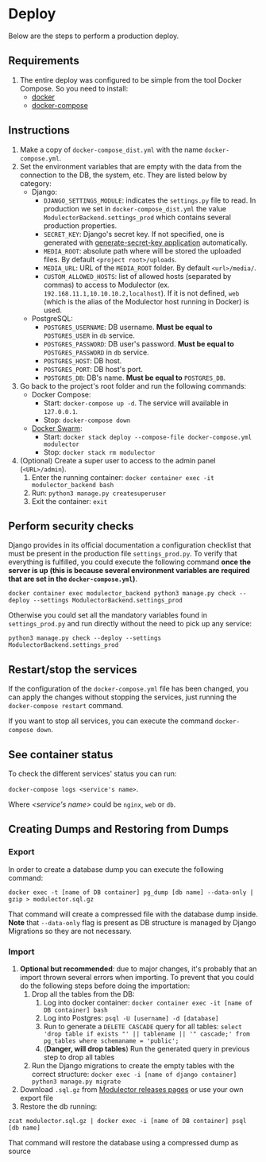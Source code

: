 # Deploy

Below are the steps to perform a production deploy.


## Requirements

1. The entire deploy was configured to be simple from the tool Docker Compose. So you need to install:
    - [docker](https://docs.docker.com/desktop/#download-and-install)
    - [docker-compose](https://docs.docker.com/compose/install/)


## Instructions

1. Make a copy of `docker-compose_dist.yml` with the name `docker-compose.yml`.
1. Set the environment variables that are empty with the data from the connection to the DB, the system, etc. They are listed below by category:
    - Django:
        - `DJANGO_SETTINGS_MODULE`: indicates the `settings.py` file to read. In production we set in `docker-compose_dist.yml` the value `ModulectorBackend.settings_prod` which contains several production properties.
        - `SECRET_KEY`: Django's secret key. If not specified, one is generated with [generate-secret-key application](https://github.com/MickaelBergem/django-generate-secret-key) automatically.
        - `MEDIA_ROOT`: absolute path where will be stored the uploaded files. By default `<project root>/uploads`.
        - `MEDIA_URL`: URL of the `MEDIA_ROOT` folder. By default `<url>/media/`.
        - `CUSTOM_ALLOWED_HOSTS`: list of allowed hosts (separated by commas) to access to Modulector (ex. `192.168.11.1,10.10.10.2,localhost`). If it is not defined, `web` (which is the alias of the Modulector host running in Docker) is used.
    - PostgreSQL:
        - `POSTGRES_USERNAME`: DB username. **Must be equal to** `POSTGRES_USER` in `db` service.
        - `POSTGRES_PASSWORD`: DB user's password. **Must be equal to** `POSTGRES_PASSWORD` in `db` service.
        - `POSTGRES_HOST`: DB host.
        - `POSTGRES_PORT`: DB host's port.
        - `POSTGRES_DB`: DB's name. **Must be equal to** `POSTGRES_DB`.
1. Go back to the project's root folder and run the following commands:
    - Docker Compose:
        - Start: `docker-compose up -d`. The service will available in `127.0.0.1`.
        - Stop: `docker-compose down`
    - [Docker Swarm](https://docs.docker.com/engine/swarm/):
        - Start: `docker stack deploy --compose-file docker-compose.yml modulector`
        - Stop: `docker stack rm modulector`
1. (Optional) Create a super user to access to the admin panel (`<URL>/admin`).
    1. Enter the running container: `docker container exec -it modulector_backend bash`
    1. Run: `python3 manage.py createsuperuser`
    1. Exit the container: `exit`


## Perform security checks

Django provides in its official documentation a configuration checklist that must be present in the production file `settings_prod.py`. To verify that everything is fulfilled, you could execute the following command **once the server is up (this is because several environment variables are required that are set in the `docker-compose.yml`)**.

```
docker container exec modulector_backend python3 manage.py check --deploy --settings ModulectorBackend.settings_prod
```

Otherwise you could set all the mandatory variables found in `settings_prod.py` and run directly without the need to pick up any service:

```
python3 manage.py check --deploy --settings ModulectorBackend.settings_prod
```


## Restart/stop the services

If the configuration of the `docker-compose.yml` file has been changed, you can apply the changes without stopping the services, just running the `docker-compose restart` command.

If you want to stop all services, you can execute the command `docker-compose down`.


## See container status

To check the different services' status you can run:

`docker-compose logs <service's name>`.

Where  *\<service's name\>* could be `nginx`, `web` or `db`.


## Creating Dumps and Restoring from Dumps

### Export

In order to create a database dump you can execute the following command:

`docker exec -t [name of DB container] pg_dump [db name] --data-only | gzip > modulector.sql.gz`

That command will create a compressed file with the database dump inside. **Note** that `--data-only` flag is present as DB structure is managed by Django Migrations so they are not necessary.


### Import

1. **Optional but recommended**: due to major changes, it's probably that an import thrown several errors when importing. To prevent that you could do the following steps before doing the importation:
    1. Drop all the tables from the DB:
        1. Log into docker container: `docker container exec -it [name of DB container] bash`
        1. Log into Postgres: `psql -U [username] -d [database]`
        1. Run to generate a `DELETE CASCADE` query for all tables: `select 'drop table if exists "' || tablename || '" cascade;' from pg_tables where schemaname = 'public';`
        1. (**Danger, will drop tables**) Run the generated query in previous step to drop all tables
    1. Run the Django migrations to create the empty tables with the correct structure: `docker exec -i [name of django container] python3 manage.py migrate`
1. Download `.sql.gz` from [Modulector releases pages](https://github.com/multiomics-datascience/modulector-backend/releases) or use your own export file
1. Restore the db running:

`zcat modulector.sql.gz | docker exec -i [name of DB container] psql [db name]`

That command will restore the database using a compressed dump as source